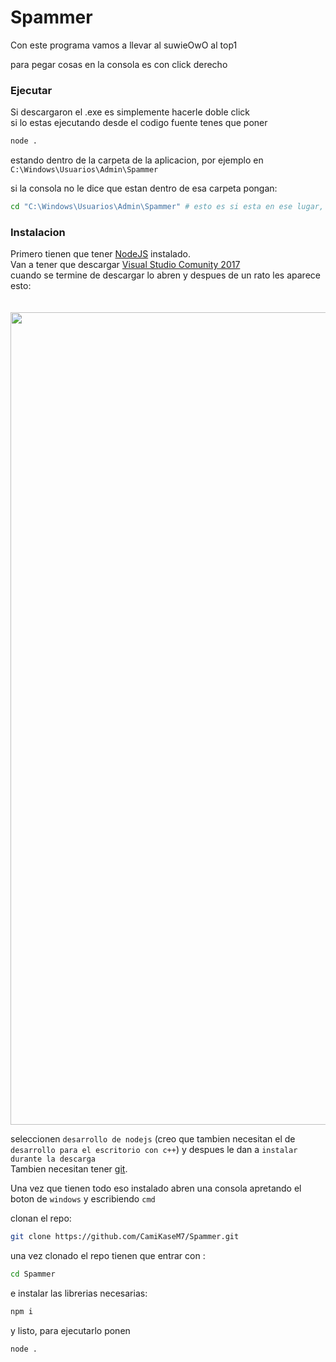 # Spammer
Con este programa vamos a llevar al suwieOwO al top1

para pegar cosas en la consola es con click derecho
### Ejecutar
Si descargaron el .exe es simplemente hacerle doble click<br>
si lo estas ejecutando desde el codigo fuente tenes que poner 

```sh
node . 
```
estando dentro de la carpeta de la aplicacion, por ejemplo en `C:\Windows\Usuarios\Admin\Spammer`

si la consola no le dice que estan dentro de esa carpeta pongan:
```sh
cd "C:\Windows\Usuarios\Admin\Spammer" # esto es si esta en ese lugar, si esta en otro pongan donde este realmente
```
### Instalacion
Primero tienen que tener <a href="https://nodejs.org/en/">NodeJS</a> instalado.<br>
Van a tener que descargar 
<a href="https://my.visualstudio.com/Downloads?q=visual%20studio%202017&wt.mc_id=o~msft~vscom~older-downloads"> Visual Studio Comunity 2017 </a><br>
cuando se termine de descargar lo abren y despues de un rato les aparece esto:
<br>
<br>
<br>
<img src="https://media.discordapp.net/attachments/848276227847880755/927971846505246771/unknown.png?width=951&height=473" width="1300px">
<br>

seleccionen `desarrollo de nodejs` (creo que tambien necesitan el de `desarrollo para el escritorio con c++`) y despues le dan a `instalar durante la descarga` <br>
Tambien necesitan tener <a href="https://git-scm.com/downloads">git</a>.

Una vez que tienen todo eso instalado abren una consola apretando el boton de `windows` y escribiendo `cmd`

clonan el repo:
```sh
git clone https://github.com/CamiKaseM7/Spammer.git
```

una vez clonado el repo tienen que entrar con :
```sh
cd Spammer
```

e instalar las librerias necesarias:

```sh
npm i
```

y listo, para ejecutarlo ponen 

```sh
node .
```




